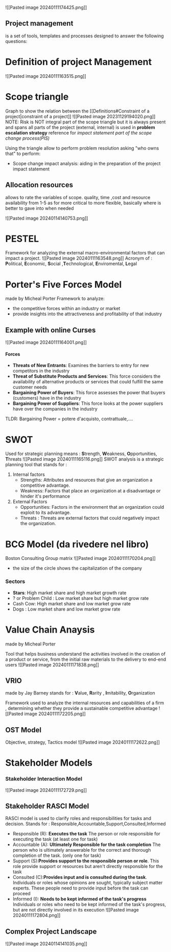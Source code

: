 ![[Pasted image 20240111174425.png]]
## Project management 
is a set of tools, templates and processes designed to answer the following questions:
# Definition of project Management 
![[Pasted image 20240111163515.png]]
# Scope triangle 
Graph to show the relation between the [[Definitions#Constraint of a project|constraint of a project]]
![[Pasted image 20231129194020.png]]
NOTE: Risk is NOT integral part of the scope triangle but it is always present and spans all parts of the project (external, internal) is used in **problem escalation strategy** reference for *impact statement part of the scope change process(PIS)* 

Using the triangle allow to perform problem resolution asking "who owns that" to perform:
- Scope change impact analysis: aiding in the preparation of the project impact statement
## Allocation resources
allows to rate the variables of scope. quality, time ,cost and resource availability from 1-5 as for more critical to more flexible, basically where is better to gave into when needed

![[Pasted image 20240114140753.png]]
# PESTEL 
Framework for analyzing the external macro-environmental factors that can impact a project.
![[Pasted image 20240111163548.png]]
Acronym of : **P**olitical, **E**conomic, **S**ocial ,**T**echnological, **E**nviromental, **L**egal 
# Porter's Five Forces Model
made by Micheal Porter
Framework to analyze:
- the competitive forces within an industry or market 
- provide insights into the attractiveness and profitability of that industry
## Example with online Curses
![[Pasted image 20240111164001.png]]
#### Forces

- **Threats of New Entrants**: Examines the barriers to entry for new competitors in the industry
- **Threat of Substitute Products and Services**: This force considers the availability of alternative products or services that could fulfill the same customer needs
- **Bargaining Power of Buyers**:  This force assesses the power that buyers (customers) have in the industry
- **Bargaining Power of Suppliers**: This force looks at the power suppliers have over the companies in the industry 
  
TLDR: Bargaining Power = potere d'acquisto, contrattuale,....

# SWOT

Used for strategic planning means : **S**trength, **W**eakness, **O**pportunities, **T**hreats
![[Pasted image 20240111165116.png]]
SWOT analysis is a strategic planning tool that stands for :
1. Internal factors
	- Strengths:  Attributes and resources that give an organization a competitive advantage.
	- Weakness: Factors that place an organization at a disadvantage or hinder it's performance
2. External Factors
	- Opportunities: Factors in the environment that an organization could exploit to its advantage.
	- Threats : Threats are external factors that could negatively impact the organization.
	

# BCG Model (da rivedere nel libro)
Boston Consulting Group matrix
![[Pasted image 20240111170204.png]]
- the size of the circle shows the capitalization of the company
### Sectors
- **Stars**: High market share and high market growth rate
- ? or Problem Child : Low market share but high market grow rate 
- Cash Cow: High market share and low market grow rate
- Dogs : Low market share and low market grow rate 
# Value Chain Anaysis
made by Micheal Porter

Tool that helps business understand the activities involved in the creation of a product or service, from the initial raw materials to the delivery to end-end users
![[Pasted image 20240111171838.png]]

## VRIO 
made by Jay Barney
stands for : **V**alue, **R**arity , **I**mitability, **O**rganization

Framework used to analyze the internal resources and capabilities of a firm , determining whether they provide a sustainable competitive advantage
![[Pasted image 20240111172205.png]]


## OST Model 
Objective, strategy, Tactics model
![[Pasted image 20240111172622.png]]

# Stakeholder Models 
### Stakeholder Interaction Model 
![[Pasted image 20240111172729.png]]
## Stakeholder RASCI Model

RASCI model is used to clarify roles and responsibilities for tasks and decision.
Stands for : Responsible,Accountable,Support,Consulted,Informed

- Responsible (R): **Executes the task** The person or role responsible for executing the task (at least one for task)
- Accountable (A): **Ultimately Responsible for the task completion** The person who is ultimately answerable for the correct and thorough completion of the task. (only one for task)
- Support (S):**Provides support to the responsible person or role**. This role provide support or resources but aren't directly responsible for the task
- Consulted (C):**Provides input and is consulted during the task**. Individuals or roles whose opinions are sought, typically subject matter experts. These people need to provide input before the task can proceed 
- Informed (I): **Needs to be kept informed of the task's progress** Individuals or roles who need to be kept informed of the task's progress, but are not directly involved in its execution
![[Pasted image 20240111172804.png]]
## Complex Project Landscape
![[Pasted image 20240114141035.png]]